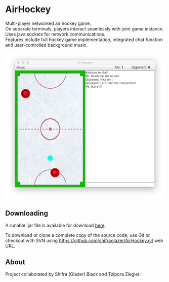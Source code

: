 # AirHockey

Multi-player networked air hockey game.  
On separate terminals, players interact seamlessly with joint game instance.  
Uses java sockets for network communications.  
Features include full hockey game implementation, integrated chat function and user-controlled background music.

![AirHockey Screenshot](airhockey.png)

Downloading
----
A runable .jar file is available for download [here](AirHockey.jar).

To download or clone a complete copy of the source code, use Git or checkout with SVN using https://github.com/shifraglazer/AirHockey.git web URL.

About
----
Project collaborated by Shifra (Glazer) Black and Tzipora Ziegler.

